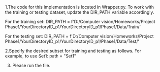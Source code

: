 1.The code for this implementation is located in Wrapper.py. To work with the training or testing dataset, update the DIR_PATH variable accordingly.

For the training set:
DIR_PATH = f'D:/Computer vision/Homeworks/Project Phase1/YourDirectoryID_p1/YourDirectoryID_p1/Phase1/Data/Train/'

For the testing set:
DIR_PATH = f'D:/Computer vision/Homeworks/Project Phase1/YourDirectoryID_p1/YourDirectoryID_p1/Phase1/Data/Test/'

2.Specify the desired subset for training and testing as follows. For example, to use Set1:
path = "Set1"

3. Please run the file.
